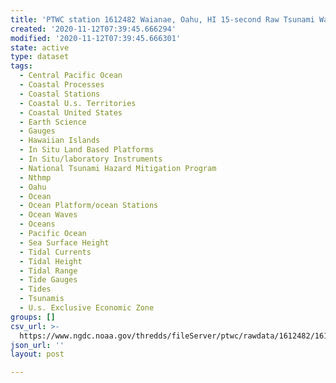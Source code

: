 ```yaml
---
title: 'PTWC station 1612482 Waianae, Oahu, HI 15-second Raw Tsunami Water Level Data'
created: '2020-11-12T07:39:45.666294'
modified: '2020-11-12T07:39:45.666301'
state: active
type: dataset
tags:
  - Central Pacific Ocean
  - Coastal Processes
  - Coastal Stations
  - Coastal U.s. Territories
  - Coastal United States
  - Earth Science
  - Gauges
  - Hawaiian Islands
  - In Situ Land Based Platforms
  - In Situ/laboratory Instruments
  - National Tsunami Hazard Mitigation Program
  - Nthmp
  - Oahu
  - Ocean
  - Ocean Platform/ocean Stations
  - Ocean Waves
  - Oceans
  - Pacific Ocean
  - Sea Surface Height
  - Tidal Currents
  - Tidal Height
  - Tidal Range
  - Tide Gauges
  - Tides
  - Tsunamis
  - U.s. Exclusive Economic Zone
groups: []
csv_url: >-
  https://www.ngdc.noaa.gov/thredds/fileServer/ptwc/rawdata/1612482/1612482_20110101to20111231.csv.gz
json_url: ''
layout: post

---
```


